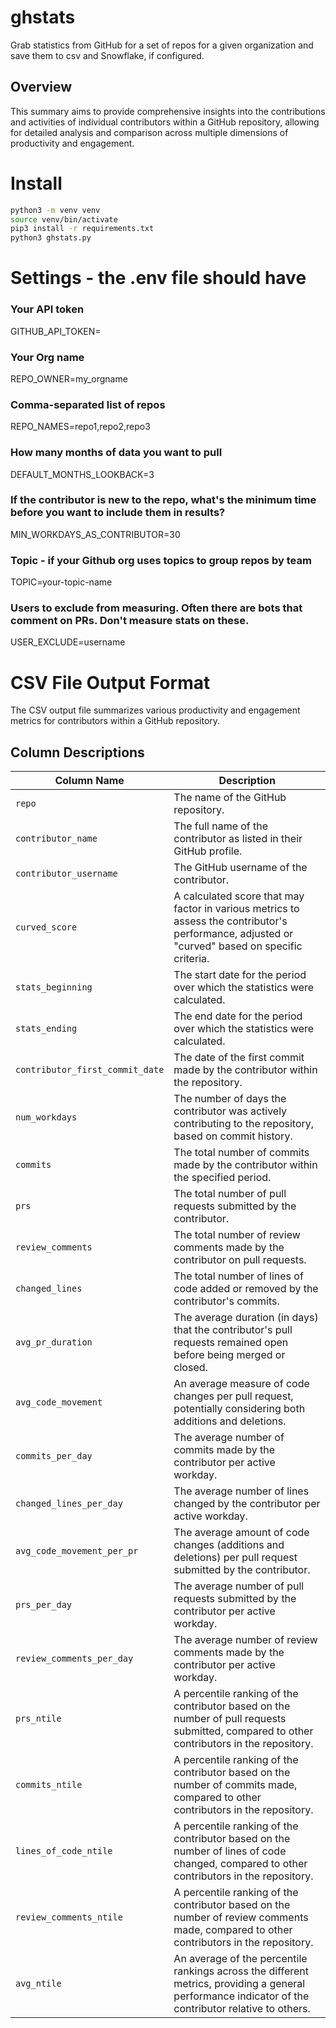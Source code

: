 # ghstats

Grab statistics from GitHub for a set of repos for a given organization and save them to csv and Snowflake, if configured.

## Overview

This summary aims to provide comprehensive insights into the contributions and activities of individual contributors within a GitHub repository, allowing for detailed analysis and comparison across multiple dimensions of productivity and engagement.

# Install

```bash
python3 -m venv venv
source venv/bin/activate
pip3 install -r requirements.txt
python3 ghstats.py
```

# Settings - the .env file should have

### Your API token

GITHUB_API_TOKEN=

### Your Org name

REPO_OWNER=my_orgname

### Comma-separated list of repos

REPO_NAMES=repo1,repo2,repo3

### How many months of data you want to pull

DEFAULT_MONTHS_LOOKBACK=3

### If the contributor is new to the repo, what's the minimum time before you want to include them in results?

MIN_WORKDAYS_AS_CONTRIBUTOR=30

### Topic - if your Github org uses topics to group repos by team

TOPIC=your-topic-name

### Users to exclude from measuring. Often there are bots that comment on PRs. Don't measure stats on these.

USER_EXCLUDE=username

# CSV File Output Format

The CSV output file summarizes various productivity and engagement metrics for contributors within a GitHub repository.

## Column Descriptions

| Column Name                     | Description                                                                                                                                          |
| ------------------------------- | ---------------------------------------------------------------------------------------------------------------------------------------------------- |
| `repo`                          | The name of the GitHub repository.                                                                                                                   |
| `contributor_name`              | The full name of the contributor as listed in their GitHub profile.                                                                                  |
| `contributor_username`          | The GitHub username of the contributor.                                                                                                              |
| `curved_score`                  | A calculated score that may factor in various metrics to assess the contributor's performance, adjusted or "curved" based on specific criteria.      |
| `stats_beginning`               | The start date for the period over which the statistics were calculated.                                                                             |
| `stats_ending`                  | The end date for the period over which the statistics were calculated.                                                                               |
| `contributor_first_commit_date` | The date of the first commit made by the contributor within the repository.                                                                          |
| `num_workdays`                  | The number of days the contributor was actively contributing to the repository, based on commit history.                                             |
| `commits`                       | The total number of commits made by the contributor within the specified period.                                                                     |
| `prs`                           | The total number of pull requests submitted by the contributor.                                                                                      |
| `review_comments`               | The total number of review comments made by the contributor on pull requests.                                                                        |
| `changed_lines`                 | The total number of lines of code added or removed by the contributor's commits.                                                                     |
| `avg_pr_duration`               | The average duration (in days) that the contributor's pull requests remained open before being merged or closed.                                     |
| `avg_code_movement`             | An average measure of code changes per pull request, potentially considering both additions and deletions.                                           |
| `commits_per_day`               | The average number of commits made by the contributor per active workday.                                                                            |
| `changed_lines_per_day`         | The average number of lines changed by the contributor per active workday.                                                                           |
| `avg_code_movement_per_pr`      | The average amount of code changes (additions and deletions) per pull request submitted by the contributor.                                          |
| `prs_per_day`                   | The average number of pull requests submitted by the contributor per active workday.                                                                 |
| `review_comments_per_day`       | The average number of review comments made by the contributor per active workday.                                                                    |
| `prs_ntile`                     | A percentile ranking of the contributor based on the number of pull requests submitted, compared to other contributors in the repository.            |
| `commits_ntile`                 | A percentile ranking of the contributor based on the number of commits made, compared to other contributors in the repository.                       |
| `lines_of_code_ntile`           | A percentile ranking of the contributor based on the number of lines of code changed, compared to other contributors in the repository.              |
| `review_comments_ntile`         | A percentile ranking of the contributor based on the number of review comments made, compared to other contributors in the repository.               |
| `avg_ntile`                     | An average of the percentile rankings across the different metrics, providing a general performance indicator of the contributor relative to others. |
